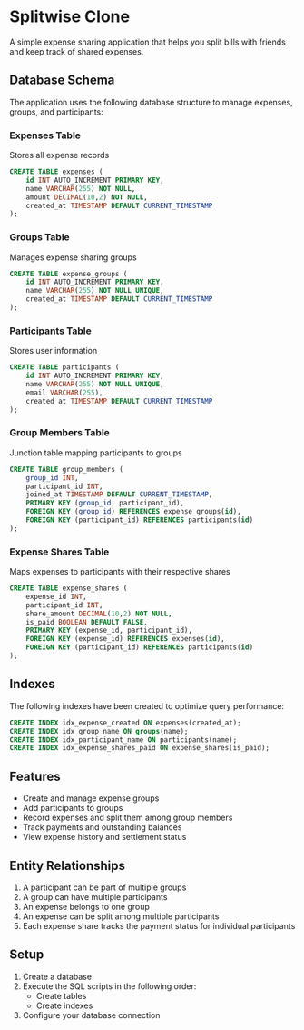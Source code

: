 # Splitwise Clone

A simple expense sharing application that helps you split bills with friends and keep track of shared expenses.

## Database Schema

The application uses the following database structure to manage expenses, groups, and participants:

### Expenses Table
Stores all expense records
```sql
CREATE TABLE expenses (
    id INT AUTO_INCREMENT PRIMARY KEY,
    name VARCHAR(255) NOT NULL,
    amount DECIMAL(10,2) NOT NULL,
    created_at TIMESTAMP DEFAULT CURRENT_TIMESTAMP
);
```

### Groups Table
Manages expense sharing groups
```sql
CREATE TABLE expense_groups (
    id INT AUTO_INCREMENT PRIMARY KEY,    
    name VARCHAR(255) NOT NULL UNIQUE,    
    created_at TIMESTAMP DEFAULT CURRENT_TIMESTAMP  
);
```

### Participants Table
Stores user information
```sql
CREATE TABLE participants (
    id INT AUTO_INCREMENT PRIMARY KEY,
    name VARCHAR(255) NOT NULL UNIQUE,
    email VARCHAR(255),
    created_at TIMESTAMP DEFAULT CURRENT_TIMESTAMP
);
```

### Group Members Table
Junction table mapping participants to groups
```sql
CREATE TABLE group_members (
    group_id INT,
    participant_id INT,
    joined_at TIMESTAMP DEFAULT CURRENT_TIMESTAMP,
    PRIMARY KEY (group_id, participant_id),
    FOREIGN KEY (group_id) REFERENCES expense_groups(id),
    FOREIGN KEY (participant_id) REFERENCES participants(id)
);
```

### Expense Shares Table
Maps expenses to participants with their respective shares
```sql
CREATE TABLE expense_shares (
    expense_id INT,
    participant_id INT,
    share_amount DECIMAL(10,2) NOT NULL,
    is_paid BOOLEAN DEFAULT FALSE,
    PRIMARY KEY (expense_id, participant_id),
    FOREIGN KEY (expense_id) REFERENCES expenses(id),
    FOREIGN KEY (participant_id) REFERENCES participants(id)
);
```

## Indexes

The following indexes have been created to optimize query performance:

```sql
CREATE INDEX idx_expense_created ON expenses(created_at);
CREATE INDEX idx_group_name ON groups(name);
CREATE INDEX idx_participant_name ON participants(name);
CREATE INDEX idx_expense_shares_paid ON expense_shares(is_paid);
```

## Features

- Create and manage expense groups
- Add participants to groups
- Record expenses and split them among group members
- Track payments and outstanding balances
- View expense history and settlement status

## Entity Relationships

1. A participant can be part of multiple groups
2. A group can have multiple participants
3. An expense belongs to one group
4. An expense can be split among multiple participants
5. Each expense share tracks the payment status for individual participants

## Setup

1. Create a database
2. Execute the SQL scripts in the following order:
   - Create tables
   - Create indexes
3. Configure your database connection

